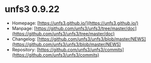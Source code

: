# unfs3 0.9.22
 - Homepage: [https://unfs3.github.io/](https://unfs3.github.io/)
 - Manpage: [https://github.com/unfs3/unfs3/tree/master/doc](https://github.com/unfs3/unfs3/tree/master/doc)
 - Changelog: [https://github.com/unfs3/unfs3/blob/master/NEWS](https://github.com/unfs3/unfs3/blob/master/NEWS)
 - Repository: [https://github.com/unfs3/unfs3/commits](https://github.com/unfs3/unfs3/commits)

